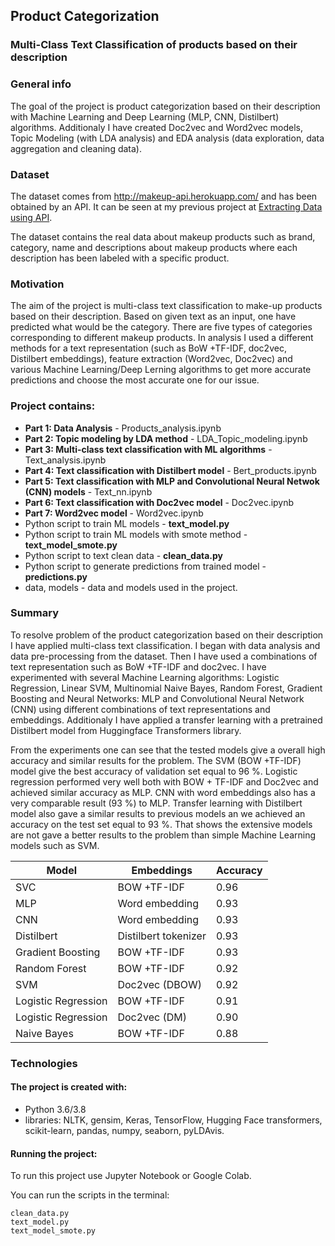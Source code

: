 ## Product Categorization
### Multi-Class Text Classification of products based on their description
 
### General info

The goal of the project is product categorization based on their description with Machine Learning and Deep Learning (MLP, CNN, Distilbert) algorithms. Additionaly I have created Doc2vec and Word2vec models, Topic Modeling (with LDA analysis) and EDA analysis (data exploration, data aggregation and cleaning data).

### Dataset
The dataset comes from http://makeup-api.herokuapp.com/ and has been obtained by an API. It can be seen at my previous project at [Extracting Data using API](https://github.com/aniass/Extracting-data-using-API).

The dataset contains the real data about makeup products such as brand, category, name and descriptions about makeup products where each description has been labeled with a specific product.

### Motivation

The aim of the project is multi-class text classification to make-up products based on their description. Based on given text as an input, one have predicted what would be the category. There are five types of categories corresponding to different makeup products. In analysis I used a different methods for a text representation (such as BoW +TF-IDF, doc2vec, Distilbert embeddings), feature extraction (Word2vec, Doc2vec) and various Machine Learning/Deep Lerning algorithms to get more accurate predictions and choose the most accurate one for our issue.  

### Project contains:
* **Part 1: Data Analysis** - Products_analysis.ipynb
* **Part 2: Topic modeling by LDA method** - LDA_Topic_modeling.ipynb 
* **Part 3: Multi-class text classification with ML algorithms** - Text_analysis.ipynb
* **Part 4: Text classification with Distilbert model** - Bert_products.ipynb
* **Part 5: Text classification with MLP and Convolutional Neural Netwok (CNN) models** - Text_nn.ipynb
* **Part 6: Text classification with Doc2vec model** - Doc2vec.ipynb
* **Part 7: Word2vec model** - Word2vec.ipynb
* Python script to train ML models - **text_model.py**
* Python script to train ML models with smote method - **text_model_smote.py**
* Python script to text clean data - **clean_data.py**
* Python script to generate predictions from trained model - **predictions.py**
* data, models - data and models used in the project.

### Summary

To resolve problem of the product categorization based on their description I have applied multi-class text classification. I began with data analysis and data pre-processing from the dataset. Then I have used a combinations of text representation such as BoW +TF-IDF and doc2vec. I have experimented with several Machine Learning algorithms: Logistic Regression, Linear SVM, Multinomial Naive Bayes, Random Forest, Gradient Boosting and Neural Networks: MLP and Convolutional Neural Network (CNN) using different combinations of text representations and embeddings. Additionaly I have applied a transfer learning with  a pretrained Distilbert model from Huggingface Transformers library.

From the experiments one can see that the tested models give a overall high accuracy and similar results for the problem. The SVM (BOW +TF-IDF) model give the best accuracy of validation set equal to 96 %. Logistic regression performed very well both with BOW + TF-IDF and Doc2vec and achieved similar accuracy as MLP. CNN with word embeddings also has a very comparable result (93 %) to MLP. Transfer learning with Distilbert model also gave a similar results to previous models an we achieved an accuracy on the test set equal to 93 %. That shows the extensive models are not gave a better results to the problem than simple Machine Learning models such as SVM. 

Model | Embeddings | Accuracy
------------ | ------------- | ------------- 
SVC| BOW +TF-IDF  | 0.96
MLP| Word embedding  | 0.93
CNN | Word embedding | 0.93
Distilbert| Distilbert tokenizer | 0.93
Gradient Boosting | BOW +TF-IDF | 0.93
Random Forest| BOW +TF-IDF | 0.92
SVM | Doc2vec (DBOW)| 0.92
Logistic Regression | BOW +TF-IDF  | 0.91
Logistic Regression | Doc2vec (DM)  | 0.90
Naive Bayes | BOW +TF-IDF | 0.88


### Technologies
#### The project is created with:

* Python 3.6/3.8
* libraries: NLTK, gensim, Keras, TensorFlow, Hugging Face transformers, scikit-learn, pandas, numpy, seaborn, pyLDAvis.

#### Running the project:

To run this project use Jupyter Notebook or Google Colab.

You can run the scripts in the terminal:

    clean_data.py
    text_model.py
    text_model_smote.py


